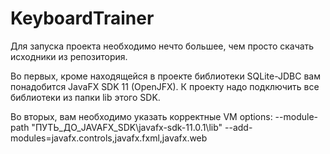 # KeyboardTrainer

Для запуска проекта необходимо нечто большее, чем просто скачать исходники из репозитория.

Во первых, кроме находящейся в проекте библиотеки SQLite-JDBC вам понадобится JavaFX SDK 11 (OpenJFX).
К проекту надо подключить все библиотеки из папки lib этого SDK.

Во вторых, вам необходимо указать корректные VM options:
--module-path "ПУТЬ_ДО_JAVAFX_SDK\javafx-sdk-11.0.1\lib" --add-modules=javafx.controls,javafx.fxml,javafx.web
